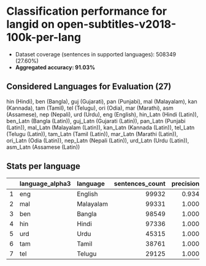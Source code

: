 # Classification performance for langid on open-subtitles-v2018-100k-per-lang

- Dataset coverage (sentences in supported languages): 508349 (27.60%)
- **Aggregated accuracy: 91.03%**

<h2 id="supported-languages">Considered Languages for Evaluation (27)</h2>

hin (Hindi), ben (Bangla), guj (Gujarati), pan (Punjabi), mal (Malayalam), kan (Kannada), tam (Tamil), tel (Telugu), ori (Odia), mar (Marathi), asm (Assamese), nep (Nepali), urd (Urdu), eng (English), hin_Latn (Hindi (Latin)), ben_Latn (Bangla (Latin)), guj_Latn (Gujarati (Latin)), pan_Latn (Punjabi (Latin)), mal_Latn (Malayalam (Latin)), kan_Latn (Kannada (Latin)), tel_Latn (Telugu (Latin)), tam_Latn (Tamil (Latin)), mar_Latn (Marathi (Latin)), ori_Latn (Odia (Latin)), nep_Latn (Nepali (Latin)), urd_Latn (Urdu (Latin)), asm_Latn (Assamese (Latin))

<h2 id="metrics-per-language">Stats per language</h2>

|    | language_alpha3   | language   |   sentences_count |   precision |   recall |    f1 |    tp |   fp |     tn |    fn |
|---:|:------------------|:-----------|------------------:|------------:|---------:|------:|------:|-----:|-------:|------:|
|  1 | eng               | English    |             99932 |       0.934 |    0.912 | 0.894 | 91174 | 6470 | 401947 |  8758 |
|  2 | mal               | Malayalam  |             99331 |       1.000 |    0.983 | 0.991 | 97647 |    0 | 409018 |  1684 |
|  3 | ben               | Bangla     |             98549 |       1.000 |    0.942 | 0.970 | 92880 |    4 | 409796 |  5669 |
|  4 | hin               | Hindi      |             97336 |       1.000 |    0.809 | 0.894 | 78751 |   13 | 411000 | 18585 |
|  5 | urd               | Urdu       |             45315 |       1.000 |    0.783 | 0.878 | 35476 |    0 | 463034 |  9839 |
|  6 | tam               | Tamil      |             38761 |       1.000 |    0.984 | 0.992 | 38137 |    2 | 469586 |   624 |
|  7 | tel               | Telugu     |             29125 |       1.000 |    0.986 | 0.993 | 28703 |    0 | 479224 |   422 |